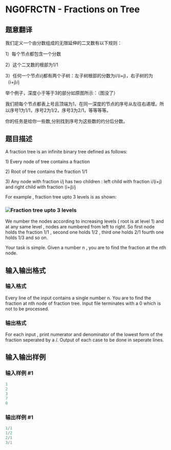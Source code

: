# NG0FRCTN - Fractions on Tree

## 题意翻译

我们定义一个由分数组成的无限延伸的二叉数有以下规则：

1）每个节点都包含一个分数

2）这个二叉数的根部为1/1

3）任何一个节点i/j都有两个子树：左子树根部的分数为i/(i+j)，右子树的为（i+j)/j

举个例子，深度小于等于3的部分如原图所示：（图没了）

我们把每个节点都表上号且顶端为1，在同一深度的节点的序号从左往右递增。所以序号1为1/1，序号2为1/2，序号3为2/1，等等等等。

你的任务是给你一些数,分别找到序号为这些数的约分后分数。

## 题目描述

A fraction tree is an infinite binary tree defined as follows:

1\) Every node of tree contains a fraction

2\) Root of tree contains the fraction 1/1

3\) Any node with fraction i/j has two children : left child with fraction i/(i+j) and right child with fraction (i+j)/j

For example , fraction tree upto 3 levels is as shown:

### ![Fraction tree upto 3 levels](../../content/francky:CW "Fraction tree upto 3 levels")

We number the nodes according to increasing levels ( root is at level 1) and at any same level , nodes are numbered from left to right. So first node holds the fraction 1/1 , second one holds 1/2 , third one holds 2/1 fourth one holds 1/3 and so on.

Your task is simple. Given a number n , you are to find the fraction at the nth node.

## 输入输出格式

### 输入格式

Every line of the input contains a single number n. You are to find the fraction at nth node of fraction tree. Input file terminates with a 0 which is not to be processed.

### 输出格式

For each input , print numerator and denominator of the lowest form of the fraction seperated by a /. Output of each case to be done in seperate lines.

## 输入输出样例

### 输入样例 #1

```cpp
1
2
3
7
0
```


### 输出样例 #1

```cpp
1/1
1/2
2/1
3/1
```


